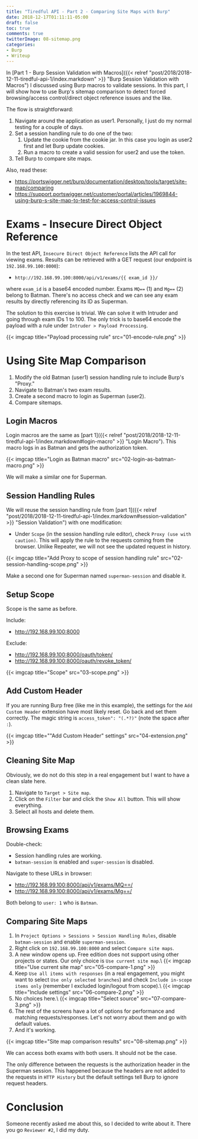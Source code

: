 ```yaml
---
title: "Tiredful API - Part 2 - Comparing Site Maps with Burp"
date: 2018-12-17T01:11:11-05:00
draft: false
toc: true
comments: true
twitterImage: 08-sitemap.png
categories:
- Burp
- Writeup
---
```


In [Part 1 - Burp Session Validation with Macros]({{< relref "post/2018/2018-12-11-tiredful-api-1/index.markdown" >}} "Burp Session Validation with Macros") I discussed using Burp macros to validate sessions. In this part, I will show how to use Burp's sitemap comparison to detect forced browsing/access control/direct object reference issues and the like.

The flow is straightforward:

1. Navigate around the application as user1. Personally, I just do my normal testing for a couple of days.
2. Set a session handling rule to do one of the two:
   1. Update the cookie from the cookie jar. In this case you login as user2 first and let Burp update cookies.
   2. Run a macro to create a valid session for user2 and use the token.
3. Tell Burp to compare site maps.

Also, read these:

* https://portswigger.net/burp/documentation/desktop/tools/target/site-map/comparing
* https://support.portswigger.net/customer/portal/articles/1969844-using-burp-s-site-map-to-test-for-access-control-issues

<!--more-->

# Exams - Insecure Direct Object Reference
In the test API, `Insecure Direct Object Reference` lists the API call for viewing exams. Results can be retrieved with a GET request (our endpoint is `192.168.99.100:8000`):

* `http://192.168.99.100:8000/api/v1/exams/{{ exam_id }}/`

where `exam_id` is a base64 encoded number. Exams `MQ==` (1) and `Mg==` (2) belong to Batman. There's no access check and we can see any exam results by directly referencing its ID as Superman.

The solution to this exercise is trivial. We can solve it with Intruder and going through exam IDs 1 to 100. The only trick is to base64 encode the payload with a rule under `Intruder > Payload Processing`.

{{< imgcap title="Payload processing rule" src="01-encode-rule.png" >}}

# Using Site Map Comparison

1. Modify the old Batman (user1) session handling rule to include Burp's "Proxy."
2. Navigate to Batman's two exam results.
3. Create a second macro to login as Superman (user2).
4. Compare sitemaps.

## Login Macros
Login macros are the same as [part 1]({{< relref "post/2018/2018-12-11-tiredful-api-1/index.markdown#login-macro" >}} "Login Macro"). This macro logs in as Batman and gets the authorization token.

{{< imgcap title="Login as Batman macro" src="02-login-as-batman-macro.png" >}}

We will make a similar one for Superman.

## Session Handling Rules
We will reuse the session handling rule from [part 1]({{< relref "post/2018/2018-12-11-tiredful-api-1/index.markdown#session-validation" >}} "Session Validation") with one modification:

* Under `Scope` (in the session handling rule editor), check `Proxy (use with caution)`. This will apply the rule to the requests coming from the browser. Unlike Repeater, we will not see the updated request in history.

{{< imgcap title="Add Proxy to scope of session handling rule" src="02-session-handling-scope.png" >}}

Make a second one for Superman named `superman-session` and disable it.

## Setup Scope
Scope is the same as before.

Include:

* http://192.168.99.100:8000

Exclude:

* http://192.168.99.100:8000/oauth/token/
* http://192.168.99.100:8000/oauth/revoke_token/

{{< imgcap title="Scope" src="03-scope.png" >}}

## Add Custom Header
If you are running Burp free (like me in this example), the settings for the `Add Custom Header` extension have most likely reset. Go back and set them correctly. The magic string is `access_token": "(.*?)"` (note the space after `:`).

{{< imgcap title="\"Add Custom Header\" settings" src="04-extension.png" >}}

## Cleaning Site Map
Obviously, we do not do this step in a real engagement but I want to have a clean slate here.

1. Navigate to `Target > Site map`.
2. Click on the `Filter` bar and click the `Show All` button. This will show everything.
3. Select all hosts and delete them.

## Browsing Exams
Double-check:

* Session handling rules are working.
* `batman-session` is enabled and `super-session` is disabled.

Navigate to these URLs in browser:

* http://192.168.99.100:8000/api/v1/exams/MQ==/
* http://192.168.99.100:8000/api/v1/exams/Mg==/

Both belong to `user: 1` who is `Batman`.

## Comparing Site Maps

1. In `Project Options > Sessions > Session Handling Rules`, disable `batman-session` and enable `superman-session`.
2. Right click on `192.168.99.100:8000` and select `Compare site maps`.
3. A new window opens up. Free edition does not support using other projects or states. Our only choice is `Use current site map`.\\
   {{< imgcap title="Use current site map" src="05-compare-1.png" >}}
4. Keep `Use all items with responses` (in a real engagement, you might want to select `Use only selected branches`) and check `Include in-scope items only` (remember I excluded login/logout from scope).\\
   {{< imgcap title="Include settings" src="06-compare-2.png" >}}
5. No choices here.\\
   {{< imgcap title="Select source" src="07-compare-3.png" >}}
6. The rest of the screens have a lot of options for performance and matching requests/responses. Let's not worry about them and go with default values.
7. And it's working.

{{< imgcap title="Site map comparison results" src="08-sitemap.png" >}}

We can access both exams with both users. It should not be the case.

The only difference between the requests is the authorization header in the Superman session. This happened because the headers are not added to the requests in `HTTP History` but the default settings tell Burp to ignore request headers.

# Conclusion
Someone recently asked me about this, so I decided to write about it. There you go `Reviewer #2`, I did my duty.
